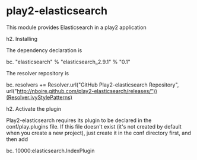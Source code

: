 play2-elasticsearch
===================

This module provides Elasticsearch in a play2 application 

h2. Installing

The dependency declaration is

bc. "elasticsearch" % "elasticsearch_2.9.1" % "0.1"

The resolver repository is 

bc. resolvers += Resolver.url("GitHub Play2-elasticsearch Repository", url("http://nboire.github.com/play2-elasticsearch/releases/"))(Resolver.ivyStylePatterns)

h2. Activate the plugin

Play2-elasticsearch requires its plugin to be declared in the conf/play.plugins file.  If this file doesn't exist (it's not created by default when you create a new project),
just create it in the conf directory first, and then add

bc. 10000:elasticsearch.IndexPlugin

